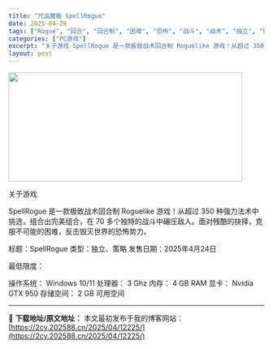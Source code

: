 ```yaml
---
title: "咒运魔骰 SpellRogue"
date: 2025-04-28
tags: ["Rogue", "回合", "回合制", "困难", "恐怖", "战斗", "战术", "独立", "策略"]
categories: ["PC游戏"]
excerpt: "关于游戏 SpellRogue 是一款极致战术回合制 Roguelike 游戏！从超过 350 种强力法术中挑选，组合出完美组合，在 70 多个独特的战斗中碾压敌人。面对残酷的抉择，克服不可能的困难，反击毁灭世界的恐怖势力。 标题：SpellRogue 类型：独立、策略 发售日期：2025年4月24&hellip;"
layout: post
---
```


<img class="aligncenter size-full wp-image-12222" src="https://2cy.202588.cn/wp-content/uploads/2025/04/2025042803021948.webp" alt="" width="460" height="215" />

关于游戏

SpellRogue 是一款极致战术回合制 Roguelike 游戏！从超过 350 种强力法术中挑选，组合出完美组合，在 70 多个独特的战斗中碾压敌人。面对残酷的抉择，克服不可能的困难，反击毁灭世界的恐怖势力。

标题：SpellRogue
类型：独立、策略
发售日期：2025年4月24日

最低限度：

操作系统： Windows 10/11
处理器： 3 Ghz
内存： 4 GB RAM
显卡： Nvidia GTX 950
存储空间： 2 GB 可用空间

---
📖 **下载地址/原文地址：** 本文最初发布于我的博客网站：[https://2cy.202588.cn/2025/04/12225/](https://2cy.202588.cn/2025/04/12225/)
